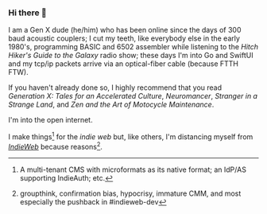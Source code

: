 ### Hi there 👋

I am a Gen X dude (he/him) who has been online since the days of 300 baud acoustic couplers; I cut my teeth, like everybody else in the early 1980's, programming BASIC and 6502 assembler while listening to the _Hitch Hiker's Guide to the Galaxy_ radio show; these days I'm into Go and SwiftUI and my tcp/ip packets arrive via an optical-fiber cable (because FTTH FTW).

If you haven't already done so, I highly recommend that you read _Generation X: Tales for an Accelerated Culture_, _Neuromancer_, _Stranger in a Strange Land_, and _Zen and the Art of Motocycle Maintenance_.

I'm into the open internet.

I make things[^my-iw-things] for the _indie web_ but, like others, I'm distancing myself from [_IndieWeb_](https://indieweb.org/) because reasons[^indieweb-sucks].

[^my-iw-things]: A multi-tenant CMS with microformats as its native format; an IdP/AS supporting IndieAuth; etc.
[^indieweb-sucks]: groupthink, confirmation bias, hypocrisy, immature CMM, and most especially the pushback in #indieweb-dev

<!--
**omz13/omz13** is a ✨ _special_ ✨ repository because its `README.md` (this file) appears on your GitHub profile.

Here are some ideas to get you started:

- 🔭 I’m currently working on ...
- 🌱 I’m currently learning ...
- 👯 I’m looking to collaborate on ...
- 🤔 I’m looking for help with ...
- 💬 Ask me about ...
- 📫 How to reach me: ...
- 😄 Pronouns: ...
- ⚡ Fun fact: ...
-->
